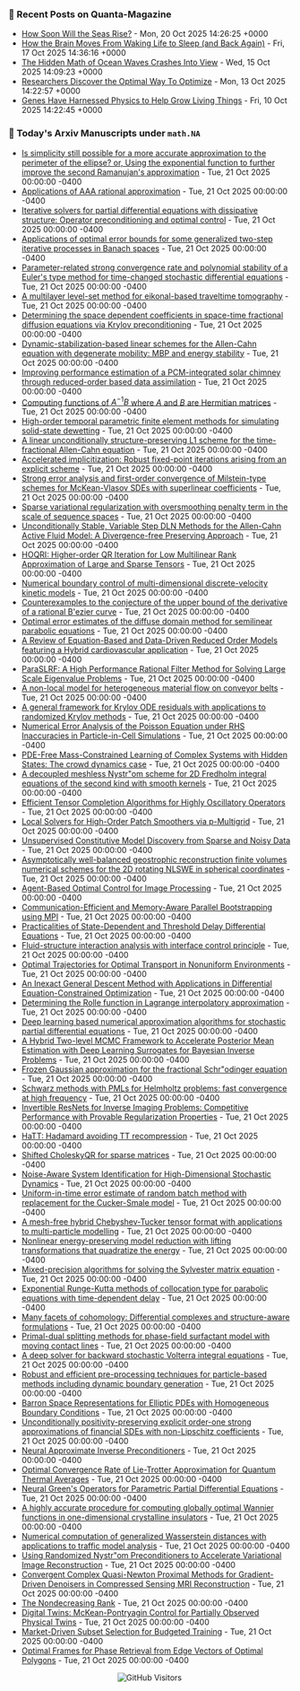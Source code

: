 ### 📝 Recent Posts on Quanta-Magazine
<!-- quanta starts -->
* <a href="https://www.quantamagazine.org/how-soon-will-the-seas-rise-20251020/">How Soon Will the Seas Rise?</a> - Mon, 20 Oct 2025 14:26:25 +0000
* <a href="https://www.quantamagazine.org/how-the-brain-moves-from-waking-life-to-sleep-and-back-again-20251017/">How the Brain Moves From Waking Life to Sleep (and Back Again)</a> - Fri, 17 Oct 2025 14:36:16 +0000
* <a href="https://www.quantamagazine.org/the-hidden-math-of-ocean-waves-crashes-into-view-20251015/">The Hidden Math of Ocean Waves Crashes Into View</a> - Wed, 15 Oct 2025 14:09:23 +0000
* <a href="https://www.quantamagazine.org/researchers-discover-the-optimal-way-to-optimize-20251013/">Researchers Discover the Optimal Way To Optimize</a> - Mon, 13 Oct 2025 14:22:57 +0000
* <a href="https://www.quantamagazine.org/genes-have-harnessed-physics-to-help-grow-living-things-20251010/">Genes Have Harnessed Physics to Help Grow Living Things</a> - Fri, 10 Oct 2025 14:22:45 +0000
<!-- quanta ends -->


### 📝 Today's Arxiv Manuscripts under ``math.NA``
<!-- arxiv-math-na starts -->
* <a href="https://arxiv.org/abs/2510.16191">Is simplicity still possible for a more accurate approximation to the perimeter of the ellipse? or, Using the exponential function to further improve the second Ramanujan's approximation</a> - Tue, 21 Oct 2025 00:00:00 -0400
* <a href="https://arxiv.org/abs/2510.16237">Applications of AAA rational approximation</a> - Tue, 21 Oct 2025 00:00:00 -0400
* <a href="https://arxiv.org/abs/2510.16399">Iterative solvers for partial differential equations with dissipative structure: Operator preconditioning and optimal control</a> - Tue, 21 Oct 2025 00:00:00 -0400
* <a href="https://arxiv.org/abs/2510.16403">Applications of optimal error bounds for some generalized two-step iterative processes in Banach spaces</a> - Tue, 21 Oct 2025 00:00:00 -0400
* <a href="https://arxiv.org/abs/2510.16405">Parameter-related strong convergence rate and polynomial stability of a Euler's type method for time-changed stochastic differential equations</a> - Tue, 21 Oct 2025 00:00:00 -0400
* <a href="https://arxiv.org/abs/2510.16413">A multilayer level-set method for eikonal-based traveltime tomography</a> - Tue, 21 Oct 2025 00:00:00 -0400
* <a href="https://arxiv.org/abs/2510.16425">Determining the space dependent coefficients in space-time fractional diffusion equations via Krylov preconditioning</a> - Tue, 21 Oct 2025 00:00:00 -0400
* <a href="https://arxiv.org/abs/2510.16447">Dynamic-stabilization-based linear schemes for the Allen-Cahn equation with degenerate mobility: MBP and energy stability</a> - Tue, 21 Oct 2025 00:00:00 -0400
* <a href="https://arxiv.org/abs/2510.16469">Improving performance estimation of a PCM-integrated solar chimney through reduced-order based data assimilation</a> - Tue, 21 Oct 2025 00:00:00 -0400
* <a href="https://arxiv.org/abs/2510.16473">Computing functions of $A^{-1}B$ where $A$ and $B$ are Hermitian matrices</a> - Tue, 21 Oct 2025 00:00:00 -0400
* <a href="https://arxiv.org/abs/2510.16493">High-order temporal parametric finite element methods for simulating solid-state dewetting</a> - Tue, 21 Oct 2025 00:00:00 -0400
* <a href="https://arxiv.org/abs/2510.16496">A linear unconditionally structure-preserving L1 scheme for the time-fractional Allen-Cahn equation</a> - Tue, 21 Oct 2025 00:00:00 -0400
* <a href="https://arxiv.org/abs/2510.16535">Accelerated implicitization: Robust fixed-point iterations arising from an explicit scheme</a> - Tue, 21 Oct 2025 00:00:00 -0400
* <a href="https://arxiv.org/abs/2510.16801">Strong error analysis and first-order convergence of Milstein-type schemes for McKean-Vlasov SDEs with superlinear coefficients</a> - Tue, 21 Oct 2025 00:00:00 -0400
* <a href="https://arxiv.org/abs/2510.16821">Sparse variational regularization with oversmoothing penalty term in the scale of sequence spaces</a> - Tue, 21 Oct 2025 00:00:00 -0400
* <a href="https://arxiv.org/abs/2510.16860">Unconditionally Stable, Variable Step DLN Methods for the Allen-Cahn Active Fluid Model: A Divergence-free Preserving Approach</a> - Tue, 21 Oct 2025 00:00:00 -0400
* <a href="https://arxiv.org/abs/2510.16930">HOQRI: Higher-order QR Iteration for Low Multilinear Rank Approximation of Large and Sparse Tensors</a> - Tue, 21 Oct 2025 00:00:00 -0400
* <a href="https://arxiv.org/abs/2510.17246">Numerical boundary control of multi-dimensional discrete-velocity kinetic models</a> - Tue, 21 Oct 2025 00:00:00 -0400
* <a href="https://arxiv.org/abs/2510.17300">Counterexamples to the conjecture of the upper bound of the derivative of a rational B'ezier curve</a> - Tue, 21 Oct 2025 00:00:00 -0400
* <a href="https://arxiv.org/abs/2510.17319">Optimal error estimates of the diffuse domain method for semilinear parabolic equations</a> - Tue, 21 Oct 2025 00:00:00 -0400
* <a href="https://arxiv.org/abs/2510.17331">A Review of Equation-Based and Data-Driven Reduced Order Models featuring a Hybrid cardiovascular application</a> - Tue, 21 Oct 2025 00:00:00 -0400
* <a href="https://arxiv.org/abs/2510.17334">ParaSLRF: A High Performance Rational Filter Method for Solving Large Scale Eigenvalue Problems</a> - Tue, 21 Oct 2025 00:00:00 -0400
* <a href="https://arxiv.org/abs/2510.17500">A non-local model for heterogeneous material flow on conveyor belts</a> - Tue, 21 Oct 2025 00:00:00 -0400
* <a href="https://arxiv.org/abs/2510.17538">A general framework for Krylov ODE residuals with applications to randomized Krylov methods</a> - Tue, 21 Oct 2025 00:00:00 -0400
* <a href="https://arxiv.org/abs/2510.17580">Numerical Error Analysis of the Poisson Equation under RHS Inaccuracies in Particle-in-Cell Simulations</a> - Tue, 21 Oct 2025 00:00:00 -0400
* <a href="https://arxiv.org/abs/2510.17657">PDE-Free Mass-Constrained Learning of Complex Systems with Hidden States: The crowd dynamics case</a> - Tue, 21 Oct 2025 00:00:00 -0400
* <a href="https://arxiv.org/abs/2510.17680">A decoupled meshless Nystr"om scheme for 2D Fredholm integral equations of the second kind with smooth kernels</a> - Tue, 21 Oct 2025 00:00:00 -0400
* <a href="https://arxiv.org/abs/2510.17734">Efficient Tensor Completion Algorithms for Highly Oscillatory Operators</a> - Tue, 21 Oct 2025 00:00:00 -0400
* <a href="https://arxiv.org/abs/2510.17785">Local Solvers for High-Order Patch Smoothers via p-Multigrid</a> - Tue, 21 Oct 2025 00:00:00 -0400
* <a href="https://arxiv.org/abs/2510.13559">Unsupervised Constitutive Model Discovery from Sparse and Noisy Data</a> - Tue, 21 Oct 2025 00:00:00 -0400
* <a href="https://arxiv.org/abs/2510.16002">Asymptotically well-balanced geostrophic reconstruction finite volumes numerical schemes for the 2D rotating NLSWE in spherical coordinates</a> - Tue, 21 Oct 2025 00:00:00 -0400
* <a href="https://arxiv.org/abs/2510.16154">Agent-Based Optimal Control for Image Processing</a> - Tue, 21 Oct 2025 00:00:00 -0400
* <a href="https://arxiv.org/abs/2510.16284">Communication-Efficient and Memory-Aware Parallel Bootstrapping using MPI</a> - Tue, 21 Oct 2025 00:00:00 -0400
* <a href="https://arxiv.org/abs/2510.17126">Practicalities of State-Dependent and Threshold Delay Differential Equations</a> - Tue, 21 Oct 2025 00:00:00 -0400
* <a href="https://arxiv.org/abs/2510.17144">Fluid-structure interaction analysis with interface control principle</a> - Tue, 21 Oct 2025 00:00:00 -0400
* <a href="https://arxiv.org/abs/2510.17170">Optimal Trajectories for Optimal Transport in Nonuniform Environments</a> - Tue, 21 Oct 2025 00:00:00 -0400
* <a href="https://arxiv.org/abs/2510.17581">An Inexact General Descent Method with Applications in Differential Equation-Constrained Optimization</a> - Tue, 21 Oct 2025 00:00:00 -0400
* <a href="https://arxiv.org/abs/1810.09601">Determining the Rolle function in Lagrange interpolatory approximation</a> - Tue, 21 Oct 2025 00:00:00 -0400
* <a href="https://arxiv.org/abs/2012.01194">Deep learning based numerical approximation algorithms for stochastic partial differential equations</a> - Tue, 21 Oct 2025 00:00:00 -0400
* <a href="https://arxiv.org/abs/2307.01463">A Hybrid Two-level MCMC Framework to Accelerate Posterior Mean Estimation with Deep Learning Surrogates for Bayesian Inverse Problems</a> - Tue, 21 Oct 2025 00:00:00 -0400
* <a href="https://arxiv.org/abs/2403.18287">Frozen Gaussian approximation for the fractional Schr"odinger equation</a> - Tue, 21 Oct 2025 00:00:00 -0400
* <a href="https://arxiv.org/abs/2408.16580">Schwarz methods with PMLs for Helmholtz problems: fast convergence at high frequency</a> - Tue, 21 Oct 2025 00:00:00 -0400
* <a href="https://arxiv.org/abs/2409.13482">Invertible ResNets for Inverse Imaging Problems: Competitive Performance with Provable Regularization Properties</a> - Tue, 21 Oct 2025 00:00:00 -0400
* <a href="https://arxiv.org/abs/2410.04385">HaTT: Hadamard avoiding TT recompression</a> - Tue, 21 Oct 2025 00:00:00 -0400
* <a href="https://arxiv.org/abs/2410.06525">Shifted CholeskyQR for sparse matrices</a> - Tue, 21 Oct 2025 00:00:00 -0400
* <a href="https://arxiv.org/abs/2411.00002">Noise-Aware System Identification for High-Dimensional Stochastic Dynamics</a> - Tue, 21 Oct 2025 00:00:00 -0400
* <a href="https://arxiv.org/abs/2501.15152">Uniform-in-time error estimate of random batch method with replacement for the Cucker-Smale model</a> - Tue, 21 Oct 2025 00:00:00 -0400
* <a href="https://arxiv.org/abs/2503.01696">A mesh-free hybrid Chebyshev-Tucker tensor format with applications to multi-particle modelling</a> - Tue, 21 Oct 2025 00:00:00 -0400
* <a href="https://arxiv.org/abs/2503.02273">Nonlinear energy-preserving model reduction with lifting transformations that quadratize the energy</a> - Tue, 21 Oct 2025 00:00:00 -0400
* <a href="https://arxiv.org/abs/2503.03456">Mixed-precision algorithms for solving the Sylvester matrix equation</a> - Tue, 21 Oct 2025 00:00:00 -0400
* <a href="https://arxiv.org/abs/2503.04674">Exponential Runge-Kutta methods of collocation type for parabolic equations with time-dependent delay</a> - Tue, 21 Oct 2025 00:00:00 -0400
* <a href="https://arxiv.org/abs/2503.22813">Many facets of cohomology: Differential complexes and structure-aware formulations</a> - Tue, 21 Oct 2025 00:00:00 -0400
* <a href="https://arxiv.org/abs/2505.09469">Primal-dual splitting methods for phase-field surfactant model with moving contact lines</a> - Tue, 21 Oct 2025 00:00:00 -0400
* <a href="https://arxiv.org/abs/2505.18297">A deep solver for backward stochastic Volterra integral equations</a> - Tue, 21 Oct 2025 00:00:00 -0400
* <a href="https://arxiv.org/abs/2506.21206">Robust and efficient pre-processing techniques for particle-based methods including dynamic boundary generation</a> - Tue, 21 Oct 2025 00:00:00 -0400
* <a href="https://arxiv.org/abs/2508.07559">Barron Space Representations for Elliptic PDEs with Homogeneous Boundary Conditions</a> - Tue, 21 Oct 2025 00:00:00 -0400
* <a href="https://arxiv.org/abs/2510.02703">Unconditionally positivity-preserving explicit order-one strong approximations of financial SDEs with non-Lipschitz coefficients</a> - Tue, 21 Oct 2025 00:00:00 -0400
* <a href="https://arxiv.org/abs/2510.13034">Neural Approximate Inverse Preconditioners</a> - Tue, 21 Oct 2025 00:00:00 -0400
* <a href="https://arxiv.org/abs/2309.05188">Optimal Convergence Rate of Lie-Trotter Approximation for Quantum Thermal Averages</a> - Tue, 21 Oct 2025 00:00:00 -0400
* <a href="https://arxiv.org/abs/2406.01857">Neural Green's Operators for Parametric Partial Differential Equations</a> - Tue, 21 Oct 2025 00:00:00 -0400
* <a href="https://arxiv.org/abs/2409.04369">A highly accurate procedure for computing globally optimal Wannier functions in one-dimensional crystalline insulators</a> - Tue, 21 Oct 2025 00:00:00 -0400
* <a href="https://arxiv.org/abs/2410.11441">Numerical computation of generalized Wasserstein distances with applications to traffic model analysis</a> - Tue, 21 Oct 2025 00:00:00 -0400
* <a href="https://arxiv.org/abs/2411.08178">Using Randomized Nystr"om Preconditioners to Accelerate Variational Image Reconstruction</a> - Tue, 21 Oct 2025 00:00:00 -0400
* <a href="https://arxiv.org/abs/2505.04820">Convergent Complex Quasi-Newton Proximal Methods for Gradient-Driven Denoisers in Compressed Sensing MRI Reconstruction</a> - Tue, 21 Oct 2025 00:00:00 -0400
* <a href="https://arxiv.org/abs/2509.00265">The Nondecreasing Rank</a> - Tue, 21 Oct 2025 00:00:00 -0400
* <a href="https://arxiv.org/abs/2510.00937">Digital Twins: McKean-Pontryagin Control for Partially Observed Physical Twins</a> - Tue, 21 Oct 2025 00:00:00 -0400
* <a href="https://arxiv.org/abs/2510.02456">Market-Driven Subset Selection for Budgeted Training</a> - Tue, 21 Oct 2025 00:00:00 -0400
* <a href="https://arxiv.org/abs/2510.04099">Optimal Frames for Phase Retrieval from Edge Vectors of Optimal Polygons</a> - Tue, 21 Oct 2025 00:00:00 -0400
<!-- arxiv-math-na ends -->

<div align="center">
  
![GitHub Visitors](https://api.visitorbadge.io/api/visitors?path=https%3A%2F%2Fgithub.com%2Flowrank&label=profile%20views&labelColor=%231e1e2e&countColor=%23cba6f7)



</div>
